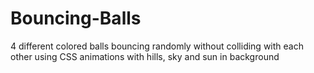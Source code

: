 # Bouncing-Balls
4 different colored balls bouncing randomly 
without colliding with each other 
using CSS animations
with hills, sky and sun in background
